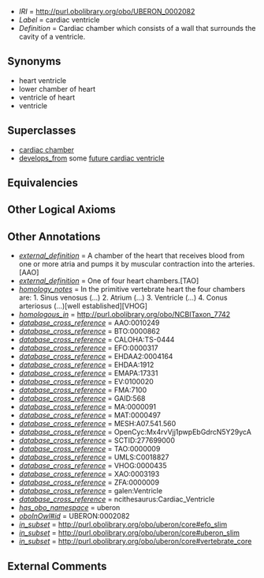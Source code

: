  * *IRI* = http://purl.obolibrary.org/obo/UBERON_0002082
 * *Label* = cardiac ventricle
 * *Definition* = Cardiac chamber which consists of a wall that surrounds the cavity of a ventricle.

## Synonyms

 * heart ventricle
 * lower chamber of heart
 * ventricle of heart
 * ventricle

## Superclasses

 * [cardiac chamber](../../UBERON/51/UBERON_0004151.md)
 * [develops_from](../../RO/02/RO_0002202.md) some [future cardiac ventricle](../../UBERON/26/UBERON_0010226.md)

## Equivalencies


## Other Logical Axioms


## Other Annotations

 * *[external_definition](../../UBPROP/01/UBPROP_0000001.md)* = A chamber of the heart that receives blood from one or more atria and pumps it by muscular contraction into the arteries.[AAO]
 * *[external_definition](../../UBPROP/01/UBPROP_0000001.md)* = One of four heart chambers.[TAO]
 * *[homology_notes](../../UBPROP/03/UBPROP_0000003.md)* = In the primitive vertebrate heart the four chambers are: 1. Sinus venosus (...) 2. Atrium (...) 3. Ventricle (...) 4. Conus arteriosus (...)[well established][VHOG]
 * *[homologous_in](../../core#homologous/in/core#homologous_in.md)* = http://purl.obolibrary.org/obo/NCBITaxon_7742
 * *[database_cross_reference](../../ef/oboInOwl#hasDbXref.md)* = AAO:0010249
 * *[database_cross_reference](../../ef/oboInOwl#hasDbXref.md)* = BTO:0000862
 * *[database_cross_reference](../../ef/oboInOwl#hasDbXref.md)* = CALOHA:TS-0444
 * *[database_cross_reference](../../ef/oboInOwl#hasDbXref.md)* = EFO:0000317
 * *[database_cross_reference](../../ef/oboInOwl#hasDbXref.md)* = EHDAA2:0004164
 * *[database_cross_reference](../../ef/oboInOwl#hasDbXref.md)* = EHDAA:1912
 * *[database_cross_reference](../../ef/oboInOwl#hasDbXref.md)* = EMAPA:17331
 * *[database_cross_reference](../../ef/oboInOwl#hasDbXref.md)* = EV:0100020
 * *[database_cross_reference](../../ef/oboInOwl#hasDbXref.md)* = FMA:7100
 * *[database_cross_reference](../../ef/oboInOwl#hasDbXref.md)* = GAID:568
 * *[database_cross_reference](../../ef/oboInOwl#hasDbXref.md)* = MA:0000091
 * *[database_cross_reference](../../ef/oboInOwl#hasDbXref.md)* = MAT:0000497
 * *[database_cross_reference](../../ef/oboInOwl#hasDbXref.md)* = MESH:A07.541.560
 * *[database_cross_reference](../../ef/oboInOwl#hasDbXref.md)* = OpenCyc:Mx4rvVjj1pwpEbGdrcN5Y29ycA
 * *[database_cross_reference](../../ef/oboInOwl#hasDbXref.md)* = SCTID:277699000
 * *[database_cross_reference](../../ef/oboInOwl#hasDbXref.md)* = TAO:0000009
 * *[database_cross_reference](../../ef/oboInOwl#hasDbXref.md)* = UMLS:C0018827
 * *[database_cross_reference](../../ef/oboInOwl#hasDbXref.md)* = VHOG:0000435
 * *[database_cross_reference](../../ef/oboInOwl#hasDbXref.md)* = XAO:0003193
 * *[database_cross_reference](../../ef/oboInOwl#hasDbXref.md)* = ZFA:0000009
 * *[database_cross_reference](../../ef/oboInOwl#hasDbXref.md)* = galen:Ventricle
 * *[database_cross_reference](../../ef/oboInOwl#hasDbXref.md)* = ncithesaurus:Cardiac_Ventricle
 * *[has_obo_namespace](../../ce/oboInOwl#hasOBONamespace.md)* = uberon
 * *[oboInOwl#id](../../id/oboInOwl#id.md)* = UBERON:0002082
 * *[in_subset](../../et/oboInOwl#inSubset.md)* = http://purl.obolibrary.org/obo/uberon/core#efo_slim
 * *[in_subset](../../et/oboInOwl#inSubset.md)* = http://purl.obolibrary.org/obo/uberon/core#uberon_slim
 * *[in_subset](../../et/oboInOwl#inSubset.md)* = http://purl.obolibrary.org/obo/uberon/core#vertebrate_core

## External Comments

